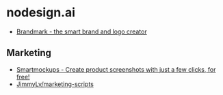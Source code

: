 # nodesign.ai

- [Brandmark - the smart brand and logo creator](https://app.brandmark.io/brandmark/#)


## Marketing

- [Smartmockups - Create product screenshots with just a few clicks, for free!](http://smartmockups.com/)
- [JimmyLv/marketing-scripts](https://github.com/JimmyLv/marketing-scripts/)

